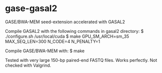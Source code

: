 # gase-gasal2
GASE/BWA-MEM seed-extension accelerated with GASAL2 

Compile GASAL2 with the following commands in gasal2 directory:
$  ./configure.sh /usr/local/cuda
$   make GPU_SM_ARCH=sm_35 MAX_SEQ_LEN=300 N_CODE=4 N_PENALTY=1

Compile GASE/BWA-MEM with:
$ make

Tested with very large 150-bp paired-end FASTQ files. Works perfectly. Not checked with Valgrind.

